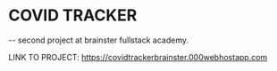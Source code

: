 # COVID TRACKER
-- second project at brainster fullstack academy.

LINK TO PROJECT: https://covidtrackerbrainster.000webhostapp.com
